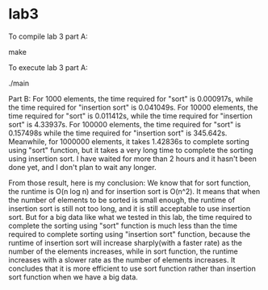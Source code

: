 # lab3
To compile lab 3 part A:

make

To execute lab 3 part A:

./main

Part B:
For 1000 elements, the time required for "sort" is 0.000917s, while the time required for "insertion sort" is 0.041049s.
For 10000 elements, the time required for "sort" is 0.011412s, while the time required for "insertion sort" is 4.33937s.
For 100000 elements, the time required for "sort" is 0.157498s while the time required for "insertion sort" is 345.642s.
Meanwhile, for 1000000 elements, it takes 1.42836s to complete sorting using "sort" function, but it takes a very long time to complete the sorting using insertion sort. I have waited for more than 2 hours and it hasn't been done yet, and I don't plan to wait any longer.

From those result, here is my conclusion:
We know that for sort function, the runtime is O(n log n) and for insertion sort is  O(n^2). It means that when the number of elements to be sorted is small enough, the runtime of insertion sort is still not too long, and it is still acceptable to use insertion sort.
But for a big data like what we tested in this lab, the time required to complete the sorting using "sort" function is much less than the time required to complete sorting using "insertion sort" function, because the runtime of insertion sort will increase sharply(with a faster rate) as the number of the elements increases, while in sort function, the runtime increases with a slower rate as the number of elements increases. It concludes that it is more efficient to use sort function rather than insertion sort function when we have a big data.
